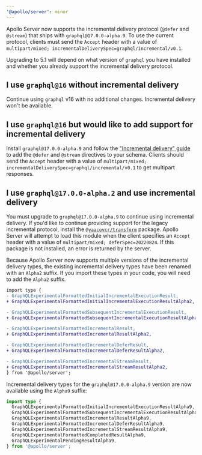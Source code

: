 ```yaml
---
'@apollo/server': minor
---
```


Apollo Server now supports the incremental delivery protocol (`@defer` and `@stream`) that ships with `graphql@17.0.0-alpha.9`. To use the current protocol, clients must send the `Accept` header with a value of `multipart/mixed; incrementalDeliverySpec=graphql/incremental/v0.1`.

Upgrading to 5.1 will depend on what version of `graphql` you have installed and whether you already support the incremental delivery protocol.

## I use `graphql@16` without incremental delivery

Continue using `graphql` v16 with no additional changes. Incremental delivery won't be available.

## I use `graphql@16` but would like to add support for incremental delivery

Install `graphql@17.0.0-alpha.9` and follow the ["Incremental delivery" guide](https://www.apollographql.com/docs/apollo-server/workflow/requests#incremental-delivery-experimental) to add the `@defer` and `@stream` directives to your schema. Clients should send the `Accept` header with a value of `multipart/mixed; incrementalDeliverySpec=graphql/incremental/v0.1` to get multipart responses.

## I use `graphql@17.0.0-alpha.2` and use incremental delivery

You must upgrade to `graphql@17.0.0-alpha.9` to continue using incremental delivery. If you'd like to continue providing support for the legacy incremental protocol, install the [`@yaacovcr/transform`](https://github.com/yaacovCR/transform) package. Apollo Server will attempt to load this module when the client specifies an `Accept` header with a value of `multipart/mixed; deferSpec=20220824`. If this package is not installed, an error is returned by the server.

Because Apollo Server now supports multiple versions of the incremental delivery types, the existing incremental delivery types have been renamed with an `Alpha2` suffix. If you import these types in your code, you will need to add the `Alpha2` suffix.

```diff
import type {
- GraphQLExperimentalFormattedInitialIncrementalExecutionResult,
+ GraphQLExperimentalFormattedInitialIncrementalExecutionResultAlpha2,

- GraphQLExperimentalFormattedSubsequentIncrementalExecutionResult,
+ GraphQLExperimentalFormattedSubsequentIncrementalExecutionResultAlpha2,

- GraphQLExperimentalFormattedIncrementalResult,
+ GraphQLExperimentalFormattedIncrementalResultAlpha2,

- GraphQLExperimentalFormattedIncrementalDeferResult,
+ GraphQLExperimentalFormattedIncrementalDeferResultAlpha2,

- GraphQLExperimentalFormattedIncrementalStreamResult,
+ GraphQLExperimentalFormattedIncrementalStreamResultAlpha2,
} from '@apollo/server';
```

Incremental delivery types for the `graphql@17.0.0-alpha.9` version are now available using the `Alpha9` suffix:

```ts
import type {
  GraphQLExperimentalFormattedInitialIncrementalExecutionResultAlpha9,
  GraphQLExperimentalFormattedSubsequentIncrementalExecutionResultAlpha9,
  GraphQLExperimentalFormattedIncrementalResultAlpha9,
  GraphQLExperimentalFormattedIncrementalDeferResultAlpha9,
  GraphQLExperimentalFormattedIncrementalStreamResultAlpha9,
  GraphQLExperimentalFormattedCompletedResultAlpha9,
  GraphQLExperimentalPendingResultAlpha9,
} from '@apollo/server';
```
